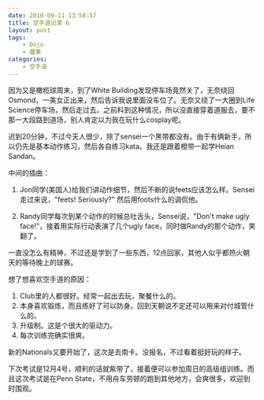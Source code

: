 ```yaml
---
date: 2010-09-11 13:58:57
title: 空手道记录 6
layout: post
tags:
    - Dojo
    - 趣事
categories:
    - 空手道
---
```

因为又是橄榄球周末，到了White Building发现停车场竟然关了，无奈绕回Osmond，一美女正出来，然后告诉我说里面没车位了。无奈又绕了一大圈到Life Science停车场，然后走过去。之前料到这种情况，所以没直接穿着道服去，要不那一大段路到道场，别人肯定以为我在玩什么cosplay呢。

迟到20分钟，不过今天人很少，除了sensei一个黑带都没有。由于有俩新手，所以仍先是基本动作练习，然后各自练习kata。我还是跟着橙带一起学Heian Sandan。

中间的插曲：

1. Jon同学(美国人)给我们讲动作细节，然后不断的说feets应该怎么样。Sensei走过来说，"feets! Seriously?" 然后用foots什么的调侃他。

2. Randy同学每次到某个动作的时候总吐舌头，Sensei说，"Don't make ugly face!"，接着用实际行动表演了几个ugly face，同时做Randy的那个动作，笑翻了。

一直没怎么有精神，不过还是学到了一些东西，12点回家，其他人似乎都热火朝天的等待晚上的球赛。

想了想喜欢空手道的原因：

1. Club里的人都很好。经常一起出去玩，聚餐什么的。
2. 本身喜欢锻炼，而且练好了可以防身。回到天朝说不定还可以用来对付城管什么的。
3. 升级制。这是个很大的驱动力。
4. 每次训练完确实很爽。

新的Nationals又要开始了，这次是去南卡。没报名，不过看着挺好玩的样子。

下次考试是12月4号，顺利的话就紫带了，接着便可以参加周日的高级组训练。而且这次考试是在Penn State，不用舟车劳顿的跑到其他地方，会爽很多，欢迎到时围观。
